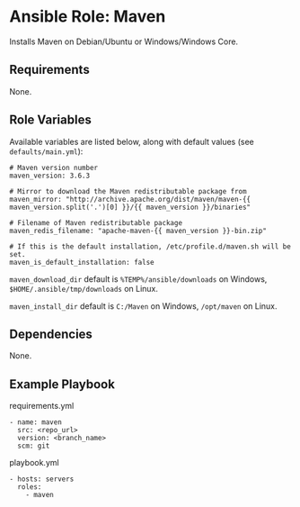# Ansible Role: Maven

Installs Maven on Debian/Ubuntu or Windows/Windows Core.

## Requirements

None.

## Role Variables

Available variables are listed below, along with default values (see `defaults/main.yml`):

```
# Maven version number
maven_version: 3.6.3

# Mirror to download the Maven redistributable package from
maven_mirror: "http://archive.apache.org/dist/maven/maven-{{ maven_version.split('.')[0] }}/{{ maven_version }}/binaries"

# Filename of Maven redistributable package
maven_redis_filename: "apache-maven-{{ maven_version }}-bin.zip"

# If this is the default installation, /etc/profile.d/maven.sh will be set.
maven_is_default_installation: false
```

`maven_download_dir` default is `%TEMP%/ansible/downloads` on Windows, `$HOME/.ansible/tmp/downloads` on Linux.

`maven_install_dir` default is `C:/Maven` on Windows, `/opt/maven` on Linux.

## Dependencies

None.

## Example Playbook

requirements.yml
```
- name: maven
  src: <repo_url>
  version: <branch_name>
  scm: git
```

playbook.yml
```
- hosts: servers
  roles:
    - maven
```
